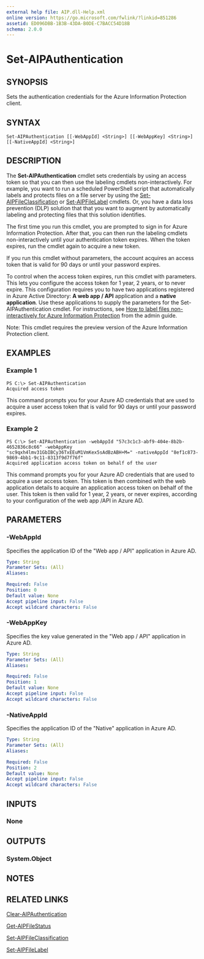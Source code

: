 ```yaml
---
external help file: AIP.dll-Help.xml
online version: https://go.microsoft.com/fwlink/?linkid=851286
assetid: ED096DBB-1B3B-43DA-B0DE-C7BACC54D18B
schema: 2.0.0
---
```


# Set-AIPAuthentication

## SYNOPSIS
Sets the authentication credentials for the Azure Information Protection client.

## SYNTAX

```
Set-AIPAuthentication [[-WebAppId] <String>] [[-WebAppKey] <String>] [[-NativeAppId] <String>]
```

## DESCRIPTION
The **Set-AIPAuthentication** cmdlet sets credentials by using an access token so that you can then use the labeling cmdlets non-interactively. For example, you want to run a scheduled PowerShell script that automatically labels and protects files on a file server by using the [Set-AIPFileClassification](./Set-AIPFileClassification.md) or [Set-AIPFileLabel](./Set-AIPFileLabel.md) cmdlets. Or, you have a data loss prevention (DLP) solution that that you want to augment by automatically labeling and protecting files that this solution identifies. 

The first time you run this cmdlet, you are prompted to sign in for Azure Information Protection. After that, you can then run the labeling cmdlets non-interactively until your authentication token expires. When the token expires, run the cmdlet again to acquire a new token.

If you run this cmdlet without parameters, the account acquires an access token that is valid for 90 days or until your password expires.  

To control when the access token expires, run this cmdlet with parameters. This lets you configure the access token for 1 year, 2 years, or to never expire. This configuration requires you to have two applications registered in Azure Active Directory: **A web app / API** application and a **native application**. Use these applications to supply the parameters for the Set-AIPAuthentication cmdlet. For instructions, see [How to label files non-interactively for Azure Information Protection](https://docs.microsoft.com/information-protection/rms-client/client-admin-guide-powershell#how-to-label-files-non-interactively-for-azure-information-protection) from the admin guide.

Note: This cmdlet requires the preview version of the Azure Information Protection client.

## EXAMPLES

### Example 1
```
PS C:\> Set-AIPAuthentication 
Acquired access token
```

This command prompts you for your Azure AD credentials that are used to acquire a user access token that is valid for 90 days or until your password expires.

### Example 2
```
PS C:\> Set-AIPAuthentication -webAppId "57c3c1c3-abf9-404e-8b2b-4652836c8c66" -webAppKey "sc9qxh4lmv31GbIBCy36TxEEuM1VmKex5sAdBzABH+M=" -nativeAppId "8ef1c873-9869-4bb1-9c11-8313f9d7f76f"
Acquired application access token on behalf of the user
```

This command prompts you for your Azure AD credentials that are used to acquire a user access token. This token is then combined with the web application details to acquire an application access token on behalf of the user. This token is then valid for 1 year, 2 years, or never expires, according to your configuration of the web app /API in Azure AD.

## PARAMETERS

### -WebAppId
Specifies the application ID of the "Web app / API" application in Azure AD.

```yaml
Type: String
Parameter Sets: (All)
Aliases: 

Required: False
Position: 0
Default value: None
Accept pipeline input: False
Accept wildcard characters: False
```

### -WebAppKey
Specifies the key value generated in the "Web app / API" application in Azure AD.

```yaml
Type: String
Parameter Sets: (All)
Aliases: 

Required: False
Position: 1
Default value: None
Accept pipeline input: False
Accept wildcard characters: False
```

### -NativeAppId
Specifies the application ID of the "Native" application in Azure AD.

```yaml
Type: String
Parameter Sets: (All)
Aliases: 

Required: False
Position: 2
Default value: None
Accept pipeline input: False
Accept wildcard characters: False
```

## INPUTS

### None


## OUTPUTS

### System.Object

## NOTES

## RELATED LINKS

[Clear-AIPAuthentication](./Clear-AIPAuthentication.md)

[Get-AIPFileStatus](./Get-AIPFileStatus.md)

[Set-AIPFileClassification](./Set-AIPFileClassification.md)

[Set-AIPFileLabel](./Set-AIPFileLabel.md)
